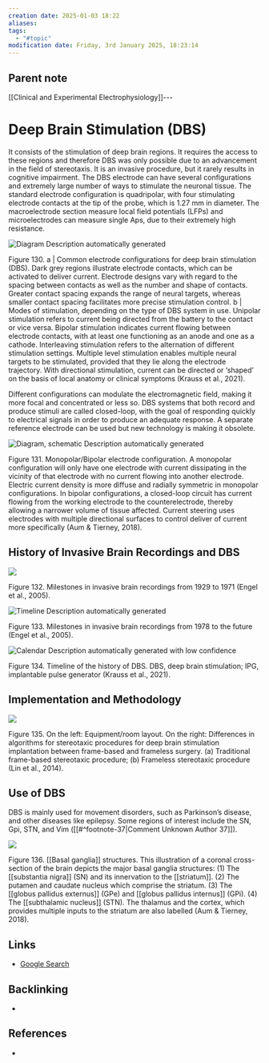 ```yaml
---
creation date: 2025-01-03 18:22
aliases: 
tags:
  - "#topic"
modification date: Friday, 3rd January 2025, 18:23:14
---
```


## Parent note
[[Clinical and Experimental Electrophysiology]]---
# Deep Brain Stimulation (DBS)

It consists of the stimulation of deep brain regions. It requires the access to these regions and therefore DBS was only possible due to an advancement in the field of stereotaxis. It is an invasive procedure, but it rarely results in cognitive impairment. The DBS electrode can have several configurations and extremely large number of ways to stimulate the neuronal tissue. The standard electrode configuration is quadripolar, with four stimulating electrode contacts at the tip of the probe, which is 1.27 mm in diameter. The macroelectrode section measure local field potentials (LFPs) and microelectrodes can measure single Aps, due to their extremely high resistance.

![Diagram  Description automatically generated](<2 - Source Material/Masters/attachments/Diagram  Description automatically generated 18.png>)

Figure 130. a | Common electrode configurations for deep brain stimulation (DBS). Dark grey regions illustrate electrode contacts, which can be activated to deliver current. Electrode designs vary with regard to the spacing between contacts as well as the number and shape of contacts. Greater contact spacing expands the range of neural targets, whereas smaller contact spacing facilitates more precise stimulation control. b | Modes of stimulation, depending on the type of DBS system in use. Unipolar stimulation refers to current being directed from the battery to the contact or vice versa. Bipolar stimulation indicates current flowing between electrode contacts, with at least one functioning as an anode and one as a cathode. Interleaving stimulation refers to the alternation of different stimulation settings. Multiple level stimulation enables multiple neural targets to be stimulated, provided that they lie along the electrode trajectory. With directional stimulation, current can be directed or ‘shaped’ on the basis of local anatomy or clinical symptoms (Krauss et al., 2021).

Different configurations can modulate the electromagnetic field, making it more focal and concentrated or less so. DBS systems that both record and produce stimuli are called closed-loop, with the goal of responding quickly to electrical signals in order to produce an adequate response. A separate reference electrode can be used but new technology is making it obsolete.

![Diagram, schematic  Description automatically generated](<2 - Source Material/Masters/attachments/Diagram schematic  Description automatically generated 1.png>)

Figure 131. Monopolar/Bipolar electrode configuration. A monopolar configuration will only have one electrode with current dissipating in the vicinity of that electrode with no current flowing into another electrode. Electric current density is more diffuse and radially symmetric in monopolar configurations. In bipolar configurations, a closed-loop circuit has current flowing from the working electrode to the counterelectrode, thereby allowing a narrower volume of tissue affected. Current steering uses electrodes with multiple directional surfaces to control deliver of current more specifically (Aum & Tierney, 2018).

## History of Invasive Brain Recordings and DBS

![](<2 - Source Material/Masters/attachments/Attachment 81.png>)

Figure 132. Milestones in invasive brain recordings from 1929 to 1971 (Engel et al., 2005).

![Timeline  Description automatically generated](<2 - Source Material/Masters/attachments/Timeline  Description automatically generated.png>)

Figure 133. Milestones in invasive brain recordings from 1978 to the future (Engel et al., 2005).

![Calendar  Description automatically generated with low confidence](<2 - Source Material/Masters/attachments/Calendar  Description automatically generated with low confidence.png>)

Figure 134. Timeline of the history of DBS. DBS, deep brain stimulation; IPG, implantable pulse generator (Krauss et al., 2021).

## Implementation and Methodology

![](<2 - Source Material/Masters/attachments/Attachment 82.png>)

Figure 135. On the left: Equipment/room layout. On the right: Differences in algorithms for stereotaxic procedures for deep brain stimulation implantation between frame-based and frameless surgery. (a) Traditional frame-based stereotaxic procedure; (b) Frameless stereotaxic procedure (Lin et al., 2014).

## Use of DBS

DBS is mainly used for movement disorders, such as Parkinson’s disease, and other diseases like epilepsy. Some regions of interest include the SN, Gpi, STN, and Vim ([[#^footnote-37|Comment Unknown Author 37]]).

![](<2 - Source Material/Masters/attachments/Attachment 83.png>)

Figure 136. [[Basal ganglia]] structures. This illustration of a coronal cross-section of the brain depicts the major basal ganglia structures: (1) The [[substantia nigra]] (SN) and its innervation to the [[striatum]]. (2) The putamen and caudate nucleus which comprise the striatum. (3) The [[globus pallidus externus]] (GPe) and [[globus pallidus internus]] (GPi). (4) The [[subthalamic nucleus]] (STN). The thalamus and the cortex, which provides multiple inputs to the striatum are also labelled (Aum & Tierney, 2018).
## Links
- [Google Search](https://www.google.com/search?q=DBS)

## Backlinking
+ 
## References
+ 
